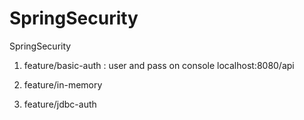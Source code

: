 # SpringSecurity
SpringSecurity

1. feature/basic-auth : user and pass on console localhost:8080/api

2. feature/in-memory

3. feature/jdbc-auth


